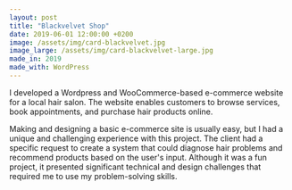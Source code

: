 ```yaml
---
layout: post
title: "Blackvelvet Shop"
date: 2019-06-01 12:00:00 +0200
image: /assets/img/card-blackvelvet.jpg
image_large: /assets/img/card-blackvelvet-large.jpg
made_in: 2019
made_with: WordPress
---
```


I developed a Wordpress and WooCommerce-based e-commerce website for a local hair salon. The website enables customers to browse services, book appointments, and purchase hair products online.

Making and designing a basic e-commerce site is usually easy, but I had a unique and challenging experience with this project. The client had a specific request to create a system that could diagnose hair problems and recommend products based on the user's input. Although it was a fun project, it presented significant technical and design challenges that required me to use my problem-solving skills.
